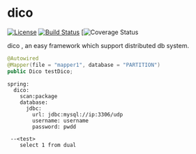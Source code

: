 dico
====
[![License](http://img.shields.io/:license-apache-brightgreen.svg)](http://www.apache.org/licenses/LICENSE-2.0.html)
[![Build Status](https://travis-ci.org/data2/dico.svg?branch=master)](https://travis-ci.org/data2/dico)
[![Coverage Status](https://coveralls.io/repos/github/bingoohuang/eql/badge.svg?branch=master)

dico , an easy framework which support distributed db system.
```java
@Autowired
@Mapper(file = "mapper1", database = "PARTITION")
public Dico testDico;
```        
    spring:
      dico:
        scan:package
        database:
          jdbc:
            url: jdbc:mysql://ip:3306/udp
            username: username
            password: pwdd
            
     --<test>
        select 1 from dual

